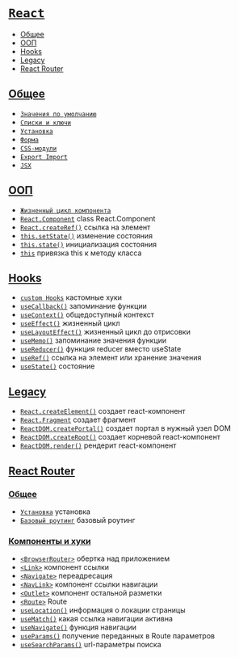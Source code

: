 # [`React`](../index.md)

- [Общее](#общее)
- [ООП](#ооп)
- [Hooks](#hooks)
- [Legacy](#legacy)
- [React Router](#react-router)

## [Общее](#react)

- [`Значения по умолчанию`](<./Общее/Значения по умолчанию.md>)
- [`Списки и ключи`](<./Общее/Списки и ключи.md>)
- [`Установка`](./Общее/Установка.md)
- [`Форма`](./Общее/Форма.md)
- [`CSS-модули`](./Общее/JSX.md)
- [`Export Import`](<./Общее/Export Import.md>)
- [`JSX`](./Общее/JSX.md)

## [ООП](#react)

- [`Жизненный цикл компонента`](<./ООП//Жизненный цикл компонента.md>)
- [`React.Component`](./ООП/React.Component.md) class React.Component
- [`React.createRef()`](./ООП/React.createRef.md) ссылка на элемент
- [`this.setState()`](./ООП/this.setState.md) изменение состояния
- [`this.state()`](./ООП/this.state.md) инициализация состояния
- [`this`](./ООП/this.md) привязка this к методу класса

## [Hooks](#react)

- [`custom Hooks`](<./Hooks/custom Hooks.md>) кастомные хуки
- [`useCallback()`](./Hooks/useCallback.md) запоминание функции
- [`useContext()`](./Hooks/useContext.md) общедоступный контекст
- [`useEffect()`](./Hooks/useEffect.md) жизненный цикл
- [`useLayoutEffect()`](./Hooks/useLayoutEffect.md) жизненный цикл до отрисовки
- [`useMemo()`](./Hooks/useMemo.md) запоминание значения функции
- [`useReducer()`](./Hooks/useReducer.md) функция reducer вместо useState
- [`useRef()`](./Hooks/useRef.md) ссылка на элемент или хранение значения
- [`useState()`](./Hooks/useState.md) состояние

## [Legacy](#react)

- [`React.createElement()`](./Legacy/React.createElement.md) создает react-компонент
- [`React.Fragment`](./Legacy/React.Fragment.md) создает фрагмент
- [`ReactDOM.createPortal()`](./Legacy/ReactDom.createPortal.md) создает портал в нужный узел DOM
- [`ReactDOM.createRoot()`](./Legacy/ReactDOM.createRoot.md) создает корневой react-компонент
- [`ReactDOM.render()`](./Legacy/ReactDom.render.md) рендерит react-компонент

## [React Router](#react)

### [Общее](#react)

- [`Установка`](<./React Router/Установка.md>) установка
- [`Базовый роутинг`](<./React Router/Базовый роутинг.md>) базовый роутинг

### [Компоненты и хуки](#react)

- [`<BrowserRouter>`](<./React Router/BrowserRouter.md>) обертка над приложением
- [`<Link>`](<./React Router/Link.md>) компонент ссылки
- [`<Navigate>`](<./React Router/Navigate.md>) переадресация
- [`<NavLink>`](<./React Router/NavLink.md>) компонент ссылки навигации
- [`<Outlet>`](<./React Router/Outlet.md>) компонент остальной разметки
- [`<Route>`](<./React Router/Route.md>) Route
- [`useLocation()`](<./React Router/useLocation.md>) информация о локации страницы
- [`useMatch()`](<./React Router/useMatch.md>) какая ссылка навигации активна
- [`useNavigate()`](<./React Router/useNavigate.md>) функция навигации
- [`useParams()`](<./React Router/useParams.md>) получение переданных в Route параметров
- [`useSearchParams()`](<./React Router/useSearchParams.md>) url-параметры поиска
